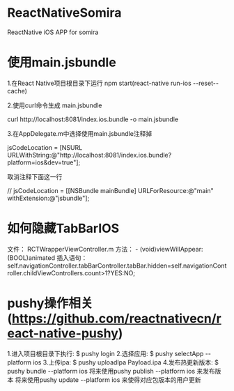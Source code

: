 # ReactNativeSomira
ReactNative iOS APP for somira

# 使用main.jsbundle
1.在React Native项目根目录下运行 npm start(react-native run-ios --reset--cache)

2.使用curl命令生成 main.jsbundle

curl http://localhost:8081/index.ios.bundle -o main.jsbundle

3.在AppDelegate.m中选择使用main.jsbundle注释掉

jsCodeLocation = [NSURL URLWithString:@"http://localhost:8081/index.ios.bundle?platform=ios&dev=true"];

取消注释下面这一行

// jsCodeLocation = [[NSBundle mainBundle] URLForResource:@"main" withExtension:@"jsbundle"];

# 如何隐藏TabBarIOS
文件： RCTWrapperViewController.m
方法： - (void)viewWillAppear:(BOOL)animated
插入语句：
self.navigationController.tabBarController.tabBar.hidden=self.navigationController.childViewControllers.count>1?YES:NO;

# pushy操作相关(https://github.com/reactnativecn/react-native-pushy)
1.进入项目根目录下执行: $ pushy login
2.选择应用: $ pushy selectApp --platform ios
3.上传ipa: $ pushy uploadIpa Payload.ipa
4.发布热更新版本: $ pushy bundle --platform ios
  将来使用pushy publish --platform ios <ppkFile>来发布版本
  将来使用pushy update --platform ios 来使得对应包版本的用户更新
